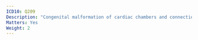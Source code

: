 ```yaml
---
ICD10: Q209
Description: "Congenital malformation of cardiac chambers and connections, unspecified"
Matters: Yes
Weight: 2
---
```

